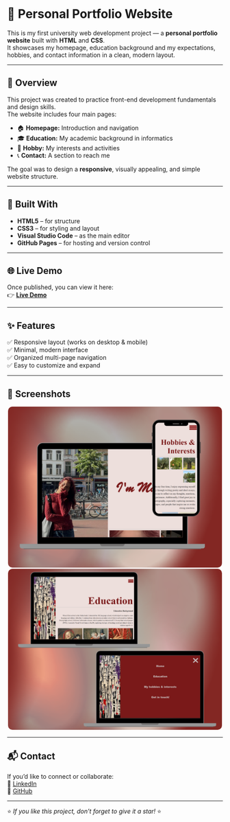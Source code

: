# 🌸 Personal Portfolio Website

This is my first university web development project — a **personal portfolio website** built with **HTML** and **CSS**.  
It showcases my homepage, education background and my expectations, hobbies, and contact information in a clean, modern layout.

---

## 📱 Overview
This project was created to practice front-end development fundamentals and design skills.  
The website includes four main pages:

- 🏠 **Homepage:** Introduction and navigation  
- 🎓 **Education:** My academic background in informatics
- 🎨 **Hobby:** My interests and activities  
- 📞 **Contact:** A section to reach me

The goal was to design a **responsive**, visually appealing, and simple website structure.

---

## 🚀 Built With
- **HTML5** – for structure  
- **CSS3** – for styling and layout  
- **Visual Studio Code** – as the main editor  
- **GitHub Pages** – for hosting and version control  

---

## 🌐 Live Demo
Once published, you can view it here:  
👉 [**Live Demo**]([https://mariyeerl.github.io/Portfolio/])

---

## ✨ Features
✅ Responsive layout (works on desktop & mobile)  
✅ Minimal, modern interface  
✅ Organized multi-page navigation  
✅ Easy to customize and expand  

---

## 🎨 Screenshots

<p align="center">
  <img src="screenshot%20readme1.png" alt="Portfolio preview 1" width="500" style="border-radius:10px;">
  <img src="screenshot%20readme2.png" alt="Portfolio preview 2" width="500" style="border-radius:10px;">
</p>

---

## 📬 Contact
If you’d like to connect or collaborate: <br>
💼 [LinkedIn](https://www.linkedin.com/in/saliha-mariye-erol-91b43b308/)  
🐙 [GitHub](https://github.com/Mariyeerl)

---

⭐ *If you like this project, don’t forget to give it a star!* ⭐
